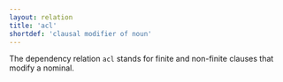 ```yaml
---
layout: relation
title: 'acl'
shortdef: 'clausal modifier of noun'
---
```


The dependency relation  `acl` stands for finite and non-finite clauses that modify a nominal.
